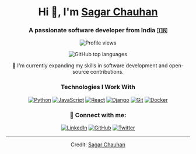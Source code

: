 <div align="center">

# Hi 👋, I'm [Sagar Chauhan](https://github.com/sagar-chauhan1)

### A passionate software developer from India 🇮🇳

![Profile views](https://komarev.com/ghpvc/?username=sagar-chauhan1&label=Profile%20views&color=0e75b6&style=flat)

![GitHub top languages](https://github-readme-stats.vercel.app/api/top-langs/?username=sagar-chauhan1&theme=blue-green)

🌱 I'm currently expanding my skills in software development and open-source contributions.

### Technologies I Work With

[![Python](https://img.shields.io/badge/-Python-3776AB?style=flat-square&logo=python&logoColor=white)](https://www.python.org/)
[![JavaScript](https://img.shields.io/badge/-JavaScript-F7DF1E?style=flat-square&logo=javascript&logoColor=black)](https://www.javascript.com/)
[![React](https://img.shields.io/badge/-React-61DAFB?style=flat-square&logo=react&logoColor=black)](https://reactjs.org/)
[![Django](https://img.shields.io/badge/-Django-092E20?style=flat-square&logo=django&logoColor=white)](https://www.djangoproject.com/)
[![Git](https://img.shields.io/badge/-Git-F05032?style=flat-square&logo=git&logoColor=white)](https://git-scm.com/)
[![Docker](https://img.shields.io/badge/-Docker-2496ED?style=flat-square&logo=docker&logoColor=white)](https://www.docker.com/)

### 🤝 Connect with me:

[![LinkedIn](https://img.icons8.com/doodle/40/000000/linkedin--v2.png)](https://www.linkedin.com/in/)
[![GitHub](https://img.icons8.com/doodle/40/000000/github--v1.png)](https://github.com/sagar-chauhan1)
[![Twitter](https://img.icons8.com/doodle/1x/twitter-squared--v2.png)](https://twitter.com/)

---

Credit: [Sagar Chauhan](https://github.com/sagar-chauhan1)

</div>
